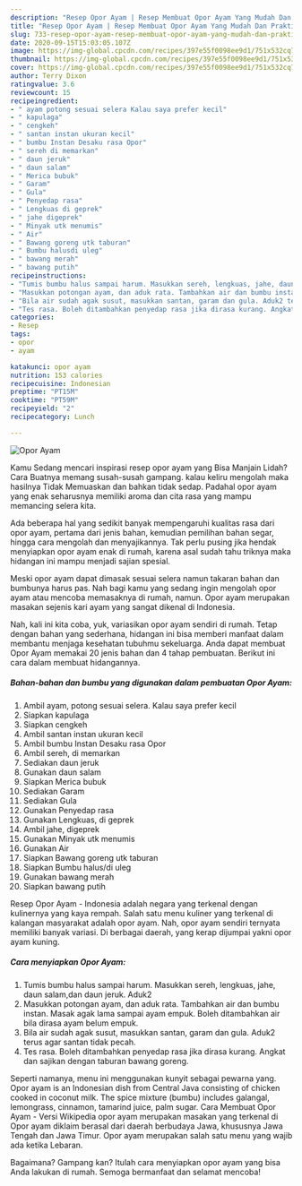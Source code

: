 ```yaml
---
description: "Resep Opor Ayam | Resep Membuat Opor Ayam Yang Mudah Dan Praktis"
title: "Resep Opor Ayam | Resep Membuat Opor Ayam Yang Mudah Dan Praktis"
slug: 733-resep-opor-ayam-resep-membuat-opor-ayam-yang-mudah-dan-praktis
date: 2020-09-15T15:03:05.107Z
image: https://img-global.cpcdn.com/recipes/397e55f0098ee9d1/751x532cq70/opor-ayam-foto-resep-utama.jpg
thumbnail: https://img-global.cpcdn.com/recipes/397e55f0098ee9d1/751x532cq70/opor-ayam-foto-resep-utama.jpg
cover: https://img-global.cpcdn.com/recipes/397e55f0098ee9d1/751x532cq70/opor-ayam-foto-resep-utama.jpg
author: Terry Dixon
ratingvalue: 3.6
reviewcount: 15
recipeingredient:
- " ayam potong sesuai selera Kalau saya prefer kecil"
- " kapulaga"
- " cengkeh"
- " santan instan ukuran kecil"
- " bumbu Instan Desaku rasa Opor"
- " sereh di memarkan"
- " daun jeruk"
- " daun salam"
- " Merica bubuk"
- " Garam"
- " Gula"
- " Penyedap rasa"
- " Lengkuas di geprek"
- " jahe digeprek"
- " Minyak utk menumis"
- " Air"
- " Bawang goreng utk taburan"
- " Bumbu halusdi uleg"
- " bawang merah"
- " bawang putih"
recipeinstructions:
- "Tumis bumbu halus sampai harum. Masukkan sereh, lengkuas, jahe, daun salam,dan daun jeruk. Aduk2"
- "Masukkan potongan ayam, dan aduk rata. Tambahkan air dan bumbu instan. Masak agak lama sampai ayam empuk. Boleh ditambahkan air bila dirasa ayam belum empuk."
- "Bila air sudah agak susut, masukkan santan, garam dan gula. Aduk2 terus agar santan tidak pecah."
- "Tes rasa. Boleh ditambahkan penyedap rasa jika dirasa kurang. Angkat dan sajikan dengan taburan bawang goreng."
categories:
- Resep
tags:
- opor
- ayam

katakunci: opor ayam 
nutrition: 153 calories
recipecuisine: Indonesian
preptime: "PT15M"
cooktime: "PT59M"
recipeyield: "2"
recipecategory: Lunch

---
```



![Opor Ayam](https://img-global.cpcdn.com/recipes/397e55f0098ee9d1/751x532cq70/opor-ayam-foto-resep-utama.jpg)

Kamu Sedang mencari inspirasi resep opor ayam yang Bisa Manjain Lidah? Cara Buatnya memang susah-susah gampang. kalau keliru mengolah maka hasilnya Tidak Memuaskan dan bahkan tidak sedap. Padahal opor ayam yang enak seharusnya memiliki aroma dan cita rasa yang mampu memancing selera kita.

Ada beberapa hal yang sedikit banyak mempengaruhi kualitas rasa dari opor ayam, pertama dari jenis bahan, kemudian pemilihan bahan segar, hingga cara mengolah dan menyajikannya. Tak perlu pusing jika hendak menyiapkan opor ayam enak di rumah, karena asal sudah tahu triknya maka hidangan ini mampu menjadi sajian spesial.

Meski opor ayam dapat dimasak sesuai selera namun takaran bahan dan bumbunya harus pas. Nah bagi kamu yang sedang ingin mengolah opor ayam atau mencoba memasaknya di rumah, namun. Opor ayam merupakan masakan sejenis kari ayam yang sangat dikenal di Indonesia.


Nah, kali ini kita coba, yuk, variasikan opor ayam sendiri di rumah. Tetap dengan bahan yang sederhana, hidangan ini bisa memberi manfaat dalam membantu menjaga kesehatan tubuhmu sekeluarga. Anda dapat membuat Opor Ayam memakai 20 jenis bahan dan 4 tahap pembuatan. Berikut ini cara dalam membuat hidangannya.

<!--inarticleads1-->

##### Bahan-bahan dan bumbu yang digunakan dalam pembuatan Opor Ayam:

1. Ambil  ayam, potong sesuai selera. Kalau saya prefer kecil
1. Siapkan  kapulaga
1. Siapkan  cengkeh
1. Ambil  santan instan ukuran kecil
1. Ambil  bumbu Instan Desaku rasa Opor
1. Ambil  sereh, di memarkan
1. Sediakan  daun jeruk
1. Gunakan  daun salam
1. Siapkan  Merica bubuk
1. Sediakan  Garam
1. Sediakan  Gula
1. Gunakan  Penyedap rasa
1. Gunakan  Lengkuas, di geprek
1. Ambil  jahe, digeprek
1. Gunakan  Minyak utk menumis
1. Gunakan  Air
1. Siapkan  Bawang goreng utk taburan
1. Siapkan  Bumbu halus/di uleg
1. Gunakan  bawang merah
1. Siapkan  bawang putih


Resep Opor Ayam - Indonesia adalah negara yang terkenal dengan kulinernya yang kaya rempah. Salah satu menu kuliner yang terkenal di kalangan masyarakat adalah opor ayam. Nah, opor ayam sendiri ternyata memiliki banyak variasi. Di berbagai daerah, yang kerap dijumpai yakni opor ayam kuning. 

<!--inarticleads2-->

##### Cara menyiapkan Opor Ayam:

1. Tumis bumbu halus sampai harum. Masukkan sereh, lengkuas, jahe, daun salam,dan daun jeruk. Aduk2
1. Masukkan potongan ayam, dan aduk rata. Tambahkan air dan bumbu instan. Masak agak lama sampai ayam empuk. Boleh ditambahkan air bila dirasa ayam belum empuk.
1. Bila air sudah agak susut, masukkan santan, garam dan gula. Aduk2 terus agar santan tidak pecah.
1. Tes rasa. Boleh ditambahkan penyedap rasa jika dirasa kurang. Angkat dan sajikan dengan taburan bawang goreng.


Seperti namanya, menu ini menggunakan kunyit sebagai pewarna yang. Opor ayam is an Indonesian dish from Central Java consisting of chicken cooked in coconut milk. The spice mixture (bumbu) includes galangal, lemongrass, cinnamon, tamarind juice, palm sugar. Cara Membuat Opor Ayam - Versi Wikipedia opor ayam merupakan masakan yang terkenal di Opor ayam diklaim berasal dari daerah berbudaya Jawa, khususnya Jawa Tengah dan Jawa Timur. Opor ayam merupakan salah satu menu yang wajib ada ketika Lebaran. 

Bagaimana? Gampang kan? Itulah cara menyiapkan opor ayam yang bisa Anda lakukan di rumah. Semoga bermanfaat dan selamat mencoba!
